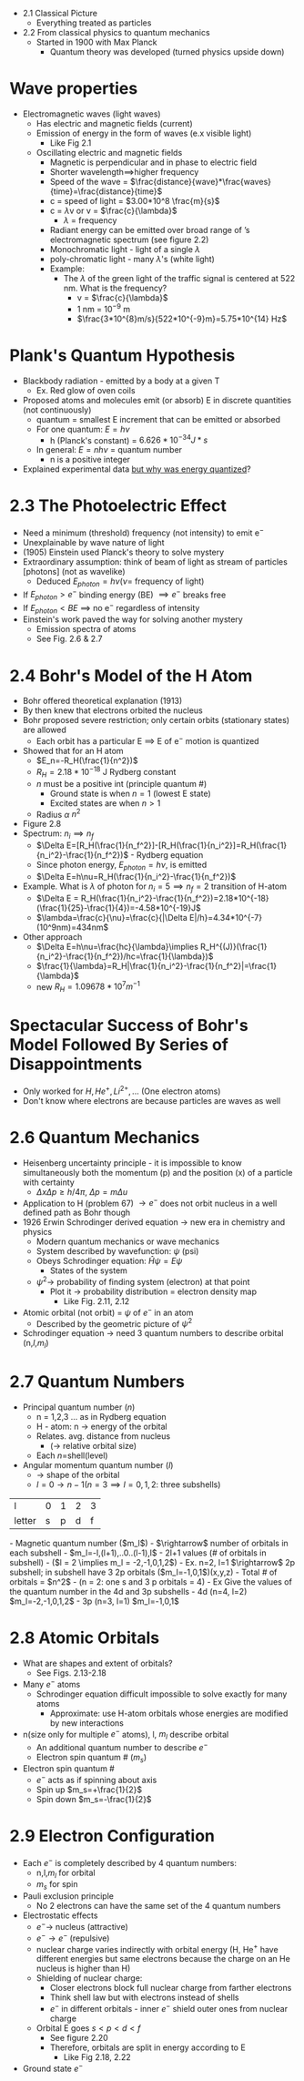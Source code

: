 
- 2.1 Classical Picture  
  - Everything treated as particles  
- 2.2 From classical physics to quantum mechanics  
  - Started in 1900 with Max Planck  
    - Quantum theory was developed (turned physics upside down)  
# Wave properties  

  - Electromagnetic waves (light waves)  
    - Has electric and magnetic fields (current)  
    - Emission of energy in the form of waves (e.x visible light)  
      - Like Fig 2.1  
    - Oscillating electric and magnetic fields  
      - Magnetic is perpendicular and in phase to electric field  
      - Shorter wavelength$\implies$higher frequency  
      - Speed of the wave \= $\frac{distance}{wave}*\frac{waves}{time}=\frac{distance}{time}$  
      - c = speed of light = $3.00*10^8 \frac{m}{s}$  
      - c = $\lambda$v or v = $\frac{c}{\lambda}$
        - $\lambda$ = frequency  
      - Radiant energy can be emitted over broad range of ’s electromagnetic spectrum (see figure 2.2)
      - Monochromatic light - light of a single $\lambda$ 
      - poly-chromatic light - many $\lambda$'s (white light)
      - Example:
	      - The $\lambda$ of the green light of the traffic signal is centered at 522 nm. What is the frequency?
		      - v = $\frac{c}{\lambda}$
		      - 1 nm = $10^{-9}$ m
		      - $\frac{3*10^{8}m/s}{522*10^{-9}m}=5.75*10^{14} Hz$
# Plank's Quantum Hypothesis

- Blackbody radiation - emitted by a body at a given T
	- Ex. Red glow of oven coils
- Proposed atoms and molecules emit (or absorb) E in discrete quantities (not continuously)
	- quantum = smallest E increment that can be emitted or absorbed
	- For one quantum: $E=h\nu$
		- h (Planck's constant) = $6.626*10^{-34}J*s$
	- In general: $E=nh\nu$ = quantum number
		- n is a positive integer
- Explained experimental data <ins>but why was energy quantized</ins>?

# 2.3 The Photoelectric Effect

- Need a minimum (threshold) frequency (not intensity) to emit e$^-$
- Unexplainable by wave nature of light
- (1905) Einstein used Planck's theory to solve mystery
- Extraordinary assumption: think of beam of light as stream of particles [photons] (not as wavelike)
	- Deduced $E_{photon}=h\nu$($\nu=$ frequency of light)
- If $E_{photon} \gt e^-$ binding energy (BE) $\implies e^-$ breaks free
- If $E_{photon} < BE$ $\implies$ no e$^-$ regardless of intensity
- Einstein's work paved the way for solving another mystery
	- Emission spectra of atoms
	- See Fig. 2.6 & 2.7

# 2.4 Bohr's Model of the H Atom

- Bohr offered theoretical explanation (1913)
- By then knew that electrons orbited the nucleus
- Bohr proposed severe restriction; only certain orbits (stationary states) are allowed
	- Each orbit has a particular E $\implies$ E of e$^-$ motion is quantized
- Showed that for an H atom
	- $E_n=-R_H(\frac{1}{n^2})$
	- $R_H=2.18*10^{-18}$ J Rydberg constant
	- $n$ must be a positive int (principle quantum #)
		- Ground state is when $n=1$ (lowest E state)
		- Excited states are when $n \gt 1$
	- Radius $\alpha$ $n^2$
- Figure 2.8
- Spectrum: $n_i\implies n_f$ 
	- $\Delta E=[R_H(\frac{1}{n_f^2}]-[R_H(\frac{1}{n_i^2}]=R_H(\frac{1}{n_i^2}-\frac{1}{n_f^2})$ - Rydberg equation
	- Since photon energy, $E_{photon}=h\nu$, is emitted
	- $\Delta E=h\nu=R_H(\frac{1}{n_i^2}-\frac{1}{n_f^2})$
- Example. What is $\lambda$ of photon for $n_i=5\implies n_f=2$ transition of H-atom
	- $\Delta E = R_H(\frac{1}{n_i^2}-\frac{1}{n_f^2})=2.18*10^{-18}(\frac{1}{25}-\frac{1}{4})=-4.58*10^{-19}J$ 
	- $\lambda=\frac{c}{\nu}=\frac{c}{|\Delta E|/h}=4.34*10^{-7}(10^9nm)=434nm$
- Other approach
	- $\Delta E=h\nu=\frac{hc}{\lambda}\implies R_H^{(J)}(\frac{1}{n_i^2}-\frac{1}{n_f^2})/hc=\frac{1}{\lambda})$
	- $\frac{1}{\lambda}=R_H|\frac{1}{n_i^2}-\frac{1}{n_f^2}|=\frac{1}{\lambda}$
	- new $R_H=1.09678*10^{7}m^{-1}$

# Spectacular Success of Bohr's Model Followed By Series of Disappointments

- Only worked for $H,He^+,Li^{2+},...$ (One electron atoms)
- Don't know where electrons are because particles are waves as well

# 2.6 Quantum Mechanics

- Heisenberg uncertainty principle - it is impossible to know simultaneously both the momentum (p) and the position (x) of a particle with certainty
	- $\Delta x \Delta p \ge h/4\pi$, $\Delta p = m\Delta u$
- Application to H (problem 67) $\rightarrow e^-$ does not orbit nucleus in a well defined path as Bohr though
- 1926 Erwin Schrodinger derived equation $\rightarrow$ new era in chemistry and physics
	- Modern quantum mechanics or wave mechanics
	- System described by wavefunction: $\psi$ (psi)
	- Obeys Schrodinger equation: $\hat{H}\psi=E\psi$
		- States of the system
	- $\psi^2\rightarrow$ probability of finding system (electron) at that point
		- Plot it $\rightarrow$ probability distribution = electron density map
			- Like Fig. 2.11, 2.12
- Atomic orbital (not orbit) = $\psi$ of $e^-$ in an atom
	- Described by the geometric picture of $\psi^2$ 
- Schrodinger equation $\rightarrow$ need 3 quantum numbers to describe orbital (n,$l$,$m_l$)

# 2.7 Quantum Numbers

- Principal quantum number (*n*)
	- n = 1,2,3 ... as in Rydberg equation
	- H - atom: n $\rightarrow$ energy of the orbital
	- Relates. avg. distance from nucleus
		- ($\rightarrow$ relative orbital size)
	- Each *n*=shell(level)
- Angular momentum quantum number ($l$)
	- $\rightarrow$ shape of the orbital
	- $l=0\rightarrow n-1$($n=3\implies l=0,1,2$: three subshells)
<table>
<tr><td>l</td><td>0</td><td>1</td><td>2</td><td>3</td></tr>
<tr><td>letter</td><td>s</td><td>p</td><td>d</td><td>f</td></tr>
</table>
- Magnetic quantum number ($m_l$)
	- $\rightarrow$ number of orbitals in each subshell
		- $m_l=-l,(l+1),..0..(l-1),l$
		- 2l+1 values (# of orbitals in subshell)
		- ($l = 2 \implies m_l = -2,-1,0,1,2$)
- Ex. n=2, l=1 $\rightarrow$ 2p subshell; in subshell have 3 2p orbitals ($m_l=-1,0,1$)(x,y,z)
	- Total # of orbitals = $n^2$
		- (n = 2: one s and 3 p orbitals = 4)
- Ex Give the values of the quantum number in the 4d and 3p subshells
	- 4d (n=4, l=2) $m_l=-2,-1,0,1,2$
	- 3p (n=3, l=1) $m_l=-1,0,1$

# 2.8 Atomic Orbitals

- What are shapes and extent of orbitals?
	- See Figs. 2.13-2.18
- Many $e^-$ atoms
	- Schrodinger equation difficult impossible to solve exactly for many atoms
		- Approximate: use H-atom orbitals whose energies are modified by new interactions
- n(size only for multiple $e^-$ atoms), l, $m_l$ describe orbital
	- An additional quantum number to describe $e^-$
	- Electron spin quantum # ($m_s$)
- Electron spin quantum #
	- $e^-$ acts as if spinning about axis
	- Spin up $m_s=+\frac{1}{2}$
	- Spin down $m_s=-\frac{1}{2}$

# 2.9 Electron Configuration

- Each $e^-$ is completely described by 4 quantum numbers:
	- n,l,$m_l$ for orbital
	- $m_s$ for spin
- Pauli exclusion principle
	- No 2 electrons can have the same set of the 4 quantum numbers
- Electrostatic effects
	- $e^- \rightarrow$ nucleus (attractive)
	- $e^- \rightarrow e^-$ (repulsive)
	- nuclear charge varies indirectly with orbital energy (H, He$^+$ have different energies but same electrons because the charge on an He nucleus is higher than H)
	- Shielding of nuclear charge:
		- Closer electrons block full nuclear charge from farther electrons
		- Think shell law but with electrons instead of shells
		- $e^-$ in different orbitals - inner $e^-$ shield outer ones from nuclear charge
	- Orbital E goes $s\lt p\lt d\lt f$
		- See figure 2.20
		- Therefore, orbitals are split in energy according to E
			- Like Fig 2.18, 2.22
- Ground state $e^-$